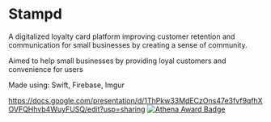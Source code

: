 # Stampd
A digitalized loyalty card platform improving customer retention and communication for small businesses by creating a sense of community. 

Aimed to help small businesses by providing loyal customers and convenience for users

Made using: Swift, Firebase, Imgur

https://docs.google.com/presentation/d/1ThPkw33MdECzOns47e3fvf9qfhXOVFQHhvb4WuyFUSQ/edit?usp=sharing
[![Athena Award Badge](https://img.shields.io/endpoint?url=https%3A%2F%2Faward.athena.hackclub.com%2Fapi%2Fbadge)](https://award.athena.hackclub.com?utm_source=readme)
